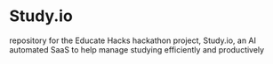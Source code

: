 # Study.io
repository for the Educate Hacks hackathon project, Study.io, an AI automated SaaS to help manage studying efficiently and productively

